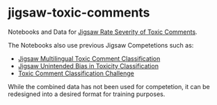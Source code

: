 # jigsaw-toxic-comments

Notebooks and Data for [Jigsaw Rate Severity of Toxic Comments](https://www.kaggle.com/c/jigsaw-toxic-severity-rating).

The Notebooks also use previous Jigsaw Competetions such as:
 -  [Jigsaw Multilingual Toxic Comment Classification](https://www.kaggle.com/c/jigsaw-multilingual-toxic-comment-classification)
 -  [Jigsaw Unintended Bias in Toxicity Classification](https://www.kaggle.com/c/jigsaw-unintended-bias-in-toxicity-classification)
 -  [Toxic Comment Classification Challenge](https://www.kaggle.com/c/jigsaw-toxic-comment-classification-challenge)

While the combined data has not been used for competetion, it can be redesigned into a desired format for training purposes.
